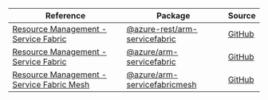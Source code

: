 | Reference | Package | Source |
|---|---|---|
|[Resource Management - Service Fabric](arm-servicefabric-rest-readme.md)|[@azure-rest/arm-servicefabric](https://www.npmjs.com/package/@azure-rest/arm-servicefabric)|[GitHub](https://github.com/Azure/azure-sdk-for-js/blob/main/sdk/servicefabric/arm-servicefabric-rest)|
|[Resource Management - Service Fabric](arm-servicefabric-readme.md)|[@azure/arm-servicefabric](https://www.npmjs.com/package/@azure/arm-servicefabric)|[GitHub](https://github.com/Azure/azure-sdk-for-js/blob/main/sdk/servicefabric/arm-servicefabric)|
|[Resource Management - Service Fabric Mesh](arm-servicefabricmesh-readme.md)|[@azure/arm-servicefabricmesh](https://www.npmjs.com/package/@azure/arm-servicefabricmesh)|[GitHub](https://github.com/Azure/azure-sdk-for-js/blob/main/)|
